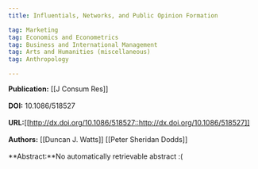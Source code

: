 ```yaml
---
title: Influentials, Networks, and Public Opinion Formation

tag: Marketing 
tag: Economics and Econometrics 
tag: Business and International Management 
tag: Arts and Humanities (miscellaneous) 
tag: Anthropology

---
```


**Publication:** [[J Consum Res]]<br><br>**DOI:** 10.1086/518527                                                   
<br>**URL:**[[http://dx.doi.org/10.1086/518527::http://dx.doi.org/10.1086/518527]]<br><br>**Authors:** [[Duncan J. Watts]] [[Peter Sheridan Dodds]] <br><br>**Abstract:**No automatically retrievable abstract :(

